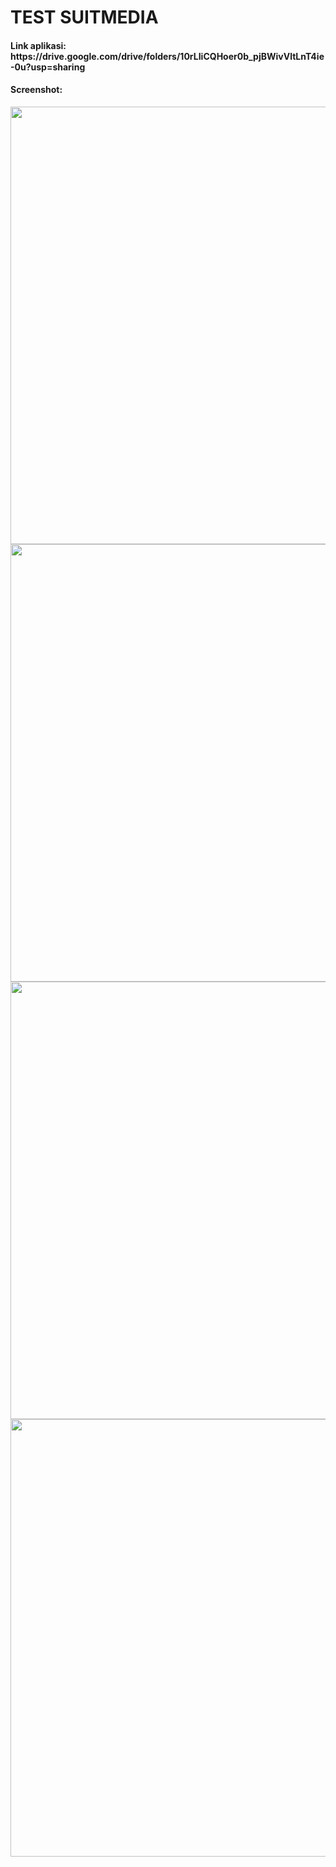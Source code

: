 # TEST SUITMEDIA
<h4>Link aplikasi: https://drive.google.com/drive/folders/10rLIiCQHoer0b_pjBWivVltLnT4ie-0u?usp=sharing</h4>
<h4>Screenshot: </h4>
<img height="700px" src="https://firebasestorage.googleapis.com/v0/b/breadify-a4a04.appspot.com/o/Screenshot_20220707-202555.png?alt=media&token=0769effa-986d-418a-95e2-4720dce780a2">
<img height="700px" src="https://firebasestorage.googleapis.com/v0/b/breadify-a4a04.appspot.com/o/Screenshot_20220707-202558.png?alt=media&token=612055ff-271b-429a-bf86-7ea337752c3c">
<img height="700px" src="https://firebasestorage.googleapis.com/v0/b/breadify-a4a04.appspot.com/o/Screenshot_20220707-202601.png?alt=media&token=a57037c8-386b-4698-bad7-f6f940b7fa0d">
<img height="700px" src="https://firebasestorage.googleapis.com/v0/b/breadify-a4a04.appspot.com/o/Screenshot_20220707-202604.png?alt=media&token=922a53af-d18b-4de3-9d42-66649d12c71e">
